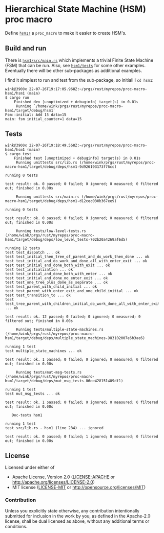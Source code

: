 # Hierarchical State Machine (HSM) proc macro

Define [`hsm1!`](hsm1/README.md) a `proc_macro` to make it easier to create HSM's.

## Build and run

There is [`hsm1/src/main.rs`](hsm1/src/main.rs) which implements a trivial Finite
State Machine (FSM) that can be run. Also, see [`hsm1/tests`](hsm1/tests)
for some other examples. Eventually there will be other sub-packages as
additional examples.

I find it simplest to run and test from the sub-package, so initiall I `cd hsm1`:
```
wink@3900x 22-07-26T19:17:05.968Z:~/prgs/rust/myrepos/proc-macro-hsm1/hsm1 (main)
$ cargo run
    Finished dev [unoptimized + debuginfo] target(s) in 0.01s
     Running `/home/wink/prgs/rust/myrepos/proc-macro-hsm1/target/debug/hsm1`
Fsm::initial: Add 15 data=15
main: fsm initial_counter=1 data=15
```

## Tests
```
wink@3900x 22-07-26T19:18:49.568Z:~/prgs/rust/myrepos/proc-macro-hsm1/hsm1 (main)
$ cargo test
    Finished test [unoptimized + debuginfo] target(s) in 0.01s
     Running unittests src/lib.rs (/home/wink/prgs/rust/myrepos/proc-macro-hsm1/target/debug/deps/hsm1-9d926193173f76cc)

running 0 tests

test result: ok. 0 passed; 0 failed; 0 ignored; 0 measured; 0 filtered out; finished in 0.00s

     Running unittests src/main.rs (/home/wink/prgs/rust/myrepos/proc-macro-hsm1/target/debug/deps/hsm1-d12cec030b367ee9)

running 0 tests

test result: ok. 0 passed; 0 failed; 0 ignored; 0 measured; 0 filtered out; finished in 0.00s

     Running tests/low-level-tests.rs (/home/wink/prgs/rust/myrepos/proc-macro-hsm1/target/debug/deps/low_level_tests-702b20a4269af6d5)

running 12 tests
test test_dispatch ... ok
test test_initial_then_tree_of_parent_and_do_work_then_done ... ok
test test_initial_and_do_work_and_done_all_with_enter_exit ... ok
test test_initial_and_done_both_with_exit ... ok
test test_initialization ... ok
test test_initial_and_done_both_with_enter ... ok
test test_initial_and_done_no_enter_exit ... ok
test test_one_tree_plus_done_as_separate ... ok
test test_parent_with_child_initial ... ok
test test_parent_with_enter_exit_and_one_child_initial ... ok
test test_transition_to ... ok
test test_tree_parent_with_children_initial_do_work_done_all_with_enter_exit ... ok

test result: ok. 12 passed; 0 failed; 0 ignored; 0 measured; 0 filtered out; finished in 0.00s

     Running tests/multiple-state-machines.rs (/home/wink/prgs/rust/myrepos/proc-macro-hsm1/target/debug/deps/multiple_state_machines-983102007e6b3ae6)

running 1 test
test multiple_state_machines ... ok

test result: ok. 1 passed; 0 failed; 0 ignored; 0 measured; 0 filtered out; finished in 0.00s

     Running tests/mut-msg-tests.rs (/home/wink/prgs/rust/myrepos/proc-macro-hsm1/target/debug/deps/mut_msg_tests-06ee428151409df1)

running 1 test
test mut_msg_tests ... ok

test result: ok. 1 passed; 0 failed; 0 ignored; 0 measured; 0 filtered out; finished in 0.00s

   Doc-tests hsm1

running 1 test
test src/lib.rs - hsm1 (line 284) ... ignored

test result: ok. 0 passed; 0 failed; 1 ignored; 0 measured; 0 filtered out; finished in 0.00s
```

## License

Licensed under either of

- Apache License, Version 2.0 ([LICENSE-APACHE](LICENSE-APACHE) or http://apache.org/licenses/LICENSE-2.0)
- MIT license ([LICENSE-MIT](LICENSE-MIT) or http://opensource.org/licenses/MIT)

### Contribution

Unless you explicitly state otherwise, any contribution intentionally submitted
for inclusion in the work by you, as defined in the Apache-2.0 license, shall
be dual licensed as above, without any additional terms or conditions.

